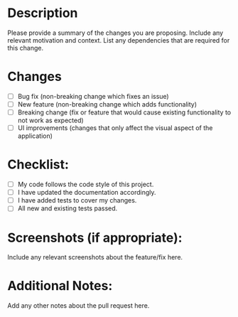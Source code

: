 # Description

Please provide a summary of the changes you are proposing.
Include any relevant motivation and context.
List any dependencies that are required for this change.

# Changes

- [ ] Bug fix (non-breaking change which fixes an issue)
- [ ] New feature (non-breaking change which adds functionality)
- [ ] Breaking change (fix or feature that would cause existing functionality to not work as expected)
- [ ] UI improvements (changes that only affect the visual aspect of the application)

# Checklist:

- [ ] My code follows the code style of this project.
- [ ] I have updated the documentation accordingly.
- [ ] I have added tests to cover my changes.
- [ ] All new and existing tests passed.

# Screenshots (if appropriate):

Include any relevant screenshots about the feature/fix here.

# Additional Notes:

Add any other notes about the pull request here.
